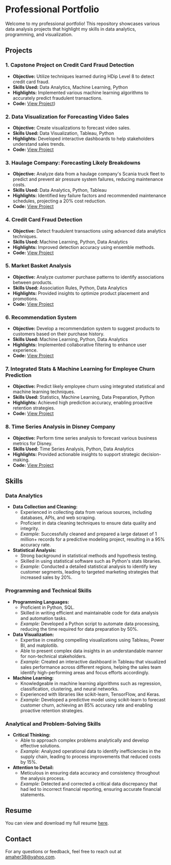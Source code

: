 # Professional Portfolio

Welcome to my professional portfolio! This repository showcases various data analysis projects that highlight my skills in data analytics, programming, and visualization.

## Projects

### 1. Capstone Project on Credit Card Fraud Detection
- **Objective:** Utilize techniques learned during HDip Level 8 to detect credit card fraud.
- **Skills Used:** Data Analytics, Machine Learning, Python
- **Highlights:** Implemented various machine learning algorithms to accurately predict fraudulent transactions.
- **Code:** [View Project](https://github.com/amaher38/portfolio/blob/main/Capstone_project_Spatial_distance_credit_card_fraud.ipynb))

### 2. Data Visualization for Forecasting Video Sales
- **Objective:** Create visualizations to forecast video sales.
- **Skills Used:** Data Visualization, Tableau, Python
- **Highlights:** Developed interactive dashboards to help stakeholders understand sales trends.
- **Code:** [View Project](https://github.com/amaher38/portfolio/blob/main/Data%20_Visualization%20_Andrew%20_Maher%20_Level%208_Video%20Games.ipynb)

### 3. Haulage Company: Forecasting Likely Breakdowns
- **Objective:** Analyze data from a haulage company's Scania truck fleet to predict and prevent air pressure system failures, reducing maintenance costs.
- **Skills Used:** Data Analytics, Python, Tableau
- **Highlights:** Identified key failure factors and recommended maintenance schedules, projecting a 20% cost reduction.
- **Code:** [View Project](https://github.com/amaher38/portfolio/blob/main/Data_Preparation_Andrew_Maher_%20Level%208_Haulage%20Company.ipynb)

### 4. Credit Card Fraud Detection
- **Objective:** Detect fraudulent transactions using advanced data analytics techniques.
- **Skills Used:** Machine Learning, Python, Data Analytics
- **Highlights:** Improved detection accuracy using ensemble methods.
- **Code:** [View Project](https://github.com/amaher38/portfolio/blob/main/Machine_learning_Andrew_Maher_%20Credit_Card_Fraud_Intregated.ipynb)

### 5. Market Basket Analysis
- **Objective:** Analyze customer purchase patterns to identify associations between products.
- **Skills Used:** Association Rules, Python, Data Analytics
- **Highlights:** Provided insights to optimize product placement and promotions.
- **Code:** [View Project](https://github.com/amaher38/portfolio/blob/main/Market_basket_Analysis_Machine_learning.ipynb)

### 6. Recommendation System
- **Objective:** Develop a recommendation system to suggest products to customers based on their purchase history.
- **Skills Used:** Machine Learning, Python, Data Analytics
- **Highlights:** Implemented collaborative filtering to enhance user experience.
- **Code:** [View Project](https://github.com/amaher38/portfolio/blob/main/Recommendation_System_%26_%20Dashboard_Machine_Learning_%20%26_Data_Visualization.ipynb)

### 7. Integrated Stats & Machine Learning for Employee Churn Prediction
- **Objective:** Predict likely employee churn using integrated statistical and machine learning techniques.
- **Skills Used:** Statistics, Machine Learning, Data Preparation, Python
- **Highlights:** Achieved high prediction accuracy, enabling proactive retention strategies.
- **Code:** [View Project](https://github.com/amaher38/portfolio/blob/main/Statistics_Machine_learning_Data_prep_Human_Resource.ipynb)

### 8. Time Series Analysis in Disney Company
- **Objective:** Perform time series analysis to forecast various business metrics for Disney.
- **Skills Used:** Time Series Analysis, Python, Data Analytics
- **Highlights:** Provided actionable insights to support strategic decision-making.
- **Code:** [View Project](https://github.com/amaher38/portfolio/blob/main/Time_Series_Analysis_Machine_Learning.ipynb)

## Skills

### Data Analytics
- **Data Collection and Cleaning:**
  - Experienced in collecting data from various sources, including databases, APIs, and web scraping.
  - Proficient in data cleaning techniques to ensure data quality and integrity.
  - *Example:* Successfully cleaned and prepared a large dataset of 1 million+ records for a predictive modeling project, resulting in a 95% accuracy rate.
- **Statistical Analysis:**
  - Strong background in statistical methods and hypothesis testing.
  - Skilled in using statistical software such as Python's stats libraries.
  - *Example:* Conducted a detailed statistical analysis to identify key customer segments, leading to targeted marketing strategies that increased sales by 20%.

### Programming and Technical Skills
- **Programming Languages:**
  - Proficient in Python, SQL.
  - Skilled in writing efficient and maintainable code for data analysis and automation tasks.
  - *Example:* Developed a Python script to automate data processing, reducing the time required for data preparation by 50%.
- **Data Visualization:**
  - Expertise in creating compelling visualizations using Tableau, Power BI, and matplotlib.
  - Able to present complex data insights in an understandable manner for non-technical stakeholders.
  - *Example:* Created an interactive dashboard in Tableau that visualized sales performance across different regions, helping the sales team identify high-performing areas and focus efforts accordingly.
- **Machine Learning:**
  - Knowledgeable in machine learning algorithms such as regression, classification, clustering, and neural networks.
  - Experienced with libraries like scikit-learn, TensorFlow, and Keras.
  - *Example:* Developed a predictive model using scikit-learn to forecast customer churn, achieving an 85% accuracy rate and enabling proactive retention strategies.

### Analytical and Problem-Solving Skills
- **Critical Thinking:**
  - Able to approach complex problems analytically and develop effective solutions.
  - *Example:* Analyzed operational data to identify inefficiencies in the supply chain, leading to process improvements that reduced costs by 15%.
- **Attention to Detail:**
  - Meticulous in ensuring data accuracy and consistency throughout the analysis process.
  - *Example:* Detected and corrected a critical data discrepancy that had led to incorrect financial reporting, ensuring accurate financial statements.

## Resume
You can view and download my full resume [here](https://link-to-your-resume.com).

## Contact
For any questions or feedback, feel free to reach out at amaher38@yahoo.com.

